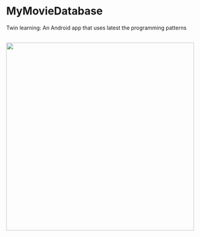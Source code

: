 # MyMovieDatabase
Twin learning: An Android app that uses latest the programming patterns

<br />

<img src="https://raw.githubusercontent.com/thepracticaldev/orly-full-res/master/hypedrivendevelopment.png" width=500 />
